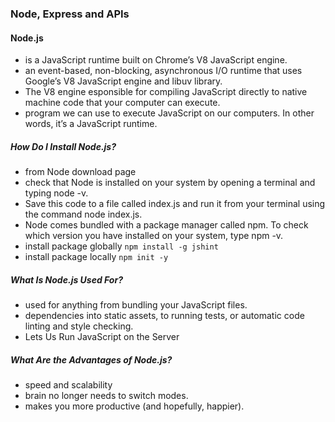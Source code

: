 ### Node, Express and APIs
#### Node.js 
* is a JavaScript runtime built on Chrome’s V8 JavaScript engine.
* an event-based, non-blocking, asynchronous I/O runtime that uses Google’s V8 JavaScript engine and libuv library.
* The V8 engine esponsible for compiling JavaScript directly to native machine code that your computer can execute.
* program we can use to execute JavaScript on our computers. In other words, it’s a JavaScript runtime.
##### How Do I Install Node.js?
* from Node download page
* check that Node is installed on your system by opening a terminal and typing node -v.
* Save this code to a file called index.js and run it from your terminal using the command node index.js. 
* Node comes bundled with a package manager called npm. To check which version you have installed on your system, type npm -v.
* install package globally `npm install -g jshint`
* install package locally `npm init -y`
##### What Is Node.js Used For?
* used for anything from bundling your JavaScript files.
* dependencies into static assets, to running tests, or automatic code linting and style checking.
* Lets Us Run JavaScript on the Server
##### What Are the Advantages of Node.js?
* speed and scalability
* brain no longer needs to switch modes. 
* makes you more productive (and hopefully, happier).


